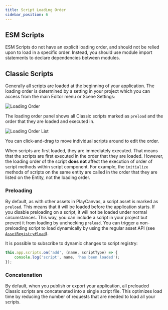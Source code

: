```yaml
---
title: Script Loading Order
sidebar_position: 6
---
```


## ESM Scripts

ESM Scripts do not have an explicit loading order, and should not be relied upon to load in a specific order. Instead, you should use module import statements to declare dependencies between modules.

## Classic Scripts

Generally all scripts are loaded at the beginning of your application. The loading order is determined by a setting in your project which you can access from the main Editor menu or Scene Settings:

![Loading Order](/img/user-manual/scripting/script-loading-order.jpg)

The loading order panel shows all Classic scripts marked as `preload` and the order that they are loaded and executed in.

![Loading Order List](/img/user-manual/scripting/loading-order-list.jpg)

You can click-and-drag to move individual scripts around to edit the order.

When scripts are first loaded, they are immediately executed. That means that the scripts are first executed in the order that they are loaded. However, the loading order of the script **does not** affect the execution of order of script methods within script component. For example, the `initialize` methods of scripts on the same entity are called in the order that they are listed on the Entity, not the loading order.

### Preloading

By default, as with other assets in PlayCanvas, a script asset is marked as `preload`. This means that it will be loaded before the application starts. If you disable preloading on a script, it will not be loaded under normal circumstances. This way, you can include a script in your project but prevent it from loading by unchecking `preload`. You can trigger a non-preloading script to load dynamically by using the regular asset API (see [`AssetRegistry#load`](https://api.playcanvas.com/engine/classes/AssetRegistry.html#load)).

It is possible to subscribe to dynamic changes to script registry:

```javascript
this.app.scripts.on('add', (name, scriptType) => {
    console.log('script', name, 'has been loaded');
});
```

### Concatenation

By default, when you publish or export your application, all preloaded Classic scripts are concatenated into a single script file. This optimizes load time by reducing the number of requests that are needed to load all your scripts.
